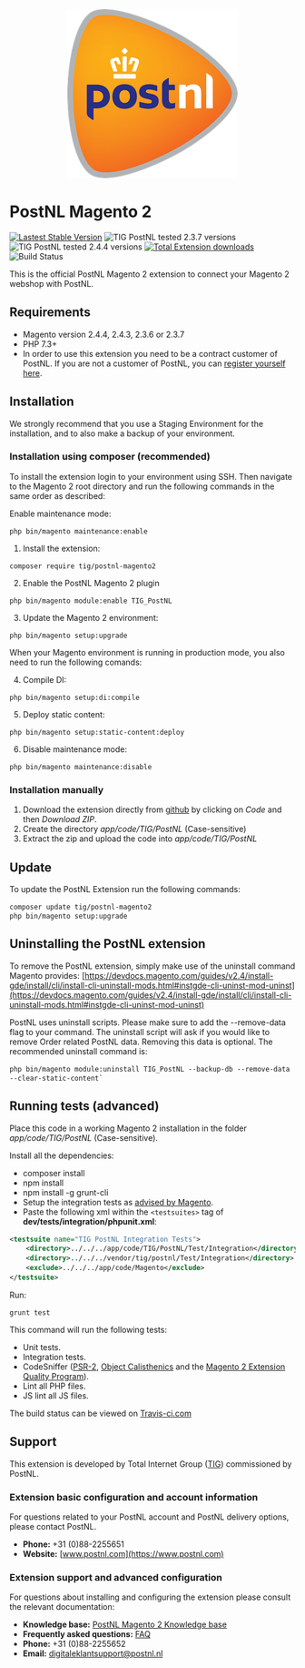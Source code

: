 <p align="center">
<img src="view/frontend/web/images/postnl-logo-large.png" alt="PostNL Logo" style="width:300px">
</p>

# PostNL Magento 2
[![Lastest Stable Version](https://img.shields.io/github/v/release/tig-nl/postnl-magento2?style=for-the-badge&color=3244b0)](https://github.com/tig-nl/postnl-magento2/releases/latest)
![TIG PostNL tested 2.3.7 versions](https://img.shields.io/badge/Tested%20with%20Magento-2.3.7-%2300cf00?style=for-the-badge)
![TIG PostNL tested 2.4.4 versions](https://img.shields.io/badge/Tested%20with%20Magento-2.4.4-%2300cf00?style=for-the-badge)
[![Total Extension downloads](https://img.shields.io/packagist/dt/tig/postnl-magento2?style=for-the-badge&color=ed7000)](https://packagist.org/packages/tig/postnl-magento2/stats)
![Build Status](https://img.shields.io/travis/tig-nl/postnl-magento2/master?style=for-the-badge)

This is the official PostNL Magento 2 extension to connect your Magento 2 webshop with PostNL.

## Requirements
- Magento version 2.4.4, 2.4.3, 2.3.6 or 2.3.7
- PHP 7.3+
- In order to use this extension you need to be a contract customer of PostNL. If you are not a customer of PostNL, you can <a href="https://www.postnl.nl/zakelijk/e-commerce/flexibele-bezorgopties" target="_blank" title="register at PostNL">register yourself here</a>.

## Installation 
We strongly recommend that you use a Staging Environment for the installation, and to also make a backup of your environment.

### Installation using composer (recommended)
To install the extension login to your environment using SSH. Then navigate to the Magento 2 root directory and run the following commands in the same order as described:
 
Enable maintenance mode:
~~~~shell
php bin/magento maintenance:enable
~~~~

1. Install the extension:
~~~~shell
composer require tig/postnl-magento2
~~~~

2. Enable the PostNL Magento 2 plugin
~~~~shell
php bin/magento module:enable TIG_PostNL
~~~~

3. Update the Magento 2 environment:
~~~~shell
php bin/magento setup:upgrade
~~~~

When your Magento environment is running in production mode, you also need to run the following comands:

4. Compile DI:
~~~~shell
php bin/magento setup:di:compile
~~~~

5. Deploy static content:
~~~~shell
php bin/magento setup:static-content:deploy
~~~~

6. Disable maintenance mode:
~~~~shell
php bin/magento maintenance:disable
~~~~

### Installation manually
1. Download the extension directly from [github](https://github.com/tig-nl/postnl-magento2) by clicking on *Code* and then *Download ZIP*.
2. Create the directory *app/code/TIG/PostNL* (Case-sensitive)
3. Extract the zip and upload the code into *app/code/TIG/PostNL*

## Update 
To update the PostNL Extension run the following commands:
~~~~shell
composer update tig/postnl-magento2
php bin/magento setup:upgrade
~~~~

## Uninstalling the PostNL extension

To remove the PostNL extension, simply make use of the uninstall command Magento provides: [https://devdocs.magento.com/guides/v2.4/install-gde/install/cli/install-cli-uninstall-mods.html#instgde-cli-uninst-mod-uninst](https://devdocs.magento.com/guides/v2.4/install-gde/install/cli/install-cli-uninstall-mods.html#instgde-cli-uninst-mod-uninst)

PostNL uses uninstall scripts. Please make sure to add the --remove-data flag to your command.
The uninstall script will ask if you would like to remove Order related PostNL data. Removing this data is optional.
The recommended uninstall command is:

~~~~shell
php bin/magento module:uninstall TIG_PostNL --backup-db --remove-data --clear-static-content`
~~~~

## Running tests (advanced)

Place this code in a working Magento 2 installation in the folder *app/code/TIG/PostNL* (Case-sensitive). 

Install all the dependencies:
- composer install
- npm install
- npm install -g grunt-cli
- Setup the integration tests as [advised by Magento](http://devdocs.magento.com/guides/v2.0/test/integration/integration_test_setup.html).
- Paste the following xml within the ``<testsuites>`` tag of **dev/tests/integration/phpunit.xml**:
~~~~xml
<testsuite name="TIG PostNL Integration Tests">
    <directory>../../../app/code/TIG/PostNL/Test/Integration</directory>
    <directory>../../../vendor/tig/postnl/Test/Integration</directory>
    <exclude>../../../app/code/Magento</exclude>
</testsuite>
~~~~

Run:
~~~~shell
grunt test
~~~~
This command will run the following tests:

- Unit tests.
- Integration tests.
- CodeSniffer ([PSR-2](https://github.com/php-fig/fig-standards/blob/master/accepted/PSR-2-coding-style-guide.md), [Object Calisthenics](https://github.com/object-calisthenics/phpcs-calisthenics-rules) and the [Magento 2 Extension Quality Program](https://github.com/magento/marketplace-eqp)).
- Lint all PHP files.
- JS lint all JS files.

The build status can be viewed on [Travis-ci.com](https://travis-ci.org/tig-nl/postnl-magento2)

## Support
This extension is developed by Total Internet Group ([TIG](https://tig.nl)) commissioned by PostNL.

### Extension basic configuration and account information
For questions related to your PostNL account and PostNL delivery options, please contact PostNL.
- **Phone:** +31 (0)88-2255651
- **Website:** [www.postnl.com](https://www.postnl.com)

### Extension support and advanced configuration
For questions about installing and configuring the extension please consult the relevant documentation:
- **Knowledge base:** [PostNL Magento 2 Knowledge base](https://docs.tig.nl/x/SgB3C)
- **Frequently asked questions:** [FAQ](https://docs.tig.nl/x/XgBtAQ)
- **Phone:** +31 (0)88-2255652
- **Email:** [digitaleklantsupport@postnl.nl](mailto:digitaleklantsupport@postnl.nl)

